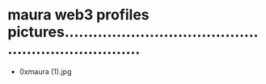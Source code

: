 # maura web3 profiles pictures.....................................................................
- 0xmaura (1).jpg
